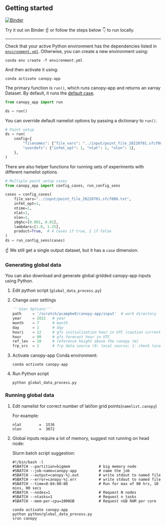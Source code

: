 ## Getting started

[![Binder](https://mybinder.org/badge_logo.svg)](https://mybinder.org/v2/gh/noaa-oar-arl/canopy-app/HEAD?labpath=python%2Fexamples.ipynb)

Try it out on Binder :point_up: or follow the steps below :point_down: to run locally.

---

Check that your active Python environment has the dependencies listed in [`environment.yml`](./environment.yml).
Otherwise, you can create a new environment using:

    conda env create -f environment.yml

And then activate it using:

    conda activate canopy-app

The primary function is `run()`, which runs canopy-app and returns an xarray Dataset.
By default, it runs the [default case](../input/namelist.canopy).
```python
from canopy_app import run

ds = run()
```

You can override default namelist options by passing a dictionary to `run()`.
```python
# Point setup
ds = run(
    config={
        "filenames": {"file_vars": "../input/point_file_20220701.sfcf000.txt"},
        "userdefs": {"infmt_opt": 1, "nlat": 1, "nlon": 1},
    },
)
```

There are also helper functions for running sets of experiments with different namelist options.
```python
# Multiple point setup cases
from canopy_app import config_cases, run_config_sens

cases = config_cases(
    file_vars="../input/point_file_20220701.sfcf000.txt",
    infmt_opt=1,
    ntime=1,
    nlat=1,
    nlon=1,
    z0ghc=[0.001, 0.01],
    lambdars=[1.0, 1.25],
    product=True,  # 4 cases if true, 2 if false
)
ds = run_config_sens(cases)
```
:point_up: We still get a single output dataset, but it has a `case` dimension.

### Generating global data

You can also download and generate global gridded canopy-app inputs using Python.

1. Edit python script (`global_data_process.py`)

2. Change user settings

   ```python
   '''User Options'''
   path     = '/scratch/pcampbe8/canopy-app/input'  # work directory
   year     = 2022   # year
   month    = 7      # month
   day      = 1      # day
   houri    = 12     # gfs initialization hour in UTC (caution currently GFS files are initialized at 12 UTC only -- do not change)
   hour     = 00     # gfs forecast hour in UTC
   ref_lev  = 10     # reference height above the canopy (m)
   frp_src  = 1      # frp data source (0: local source; 1: check local source first, switch to climatological file if no available data; 2: 12 month climatology; 3: all ones when ifcanwaf=.FALSE.)
   ```

2. Activate canopy-app Conda environment:

   ```
   conda activate canopy-app
   ```

3. Run Python script

   ```
   python global_data_process.py
   ```

### Running global data

1. Edit namelist for correct number of lat/lon grid points(`namelist.canopy`)

   For example:
   ```
   nlat        =  1536
   nlon        =  3072
   ```

2. Global inputs require a lot of memory, suggest not running on head node:

   Slurm batch script suggestion:
   ```
   #!/bin/bash -l
   #SBATCH --partition=bigmem             # big memory node
   #SBATCH --job-name=canopy-app          # name the job
   #SBATCH --output=canopy-%j.out         # write stdout to named file
   #SBATCH --error=canopy-%j.err          # write stdout to named file
   #SBATCH --time=0-04:00:00              # Run for max of 00 hrs, 10 mins, 00 secs
   #SBATCH --nodes=1                      # Request N nodes
   #SBATCH --ntasks=1                     # Request n tasks
   #SBATCH --mem-per-cpu=1000GB           # Request nGB RAM per core

   conda activate canopy-app
   python python/global_data_process.py
   srun canopy
   ```
